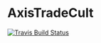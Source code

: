 # AxisTradeCult
[![Travis Build Status](https://travis-ci.com/zmcx16/AxisTradeCult.svg?token=RTt9WUSVcz8JsqxibZnP&branch=master)](https://travis-ci.com/zmcx16/AxisTradeCult)